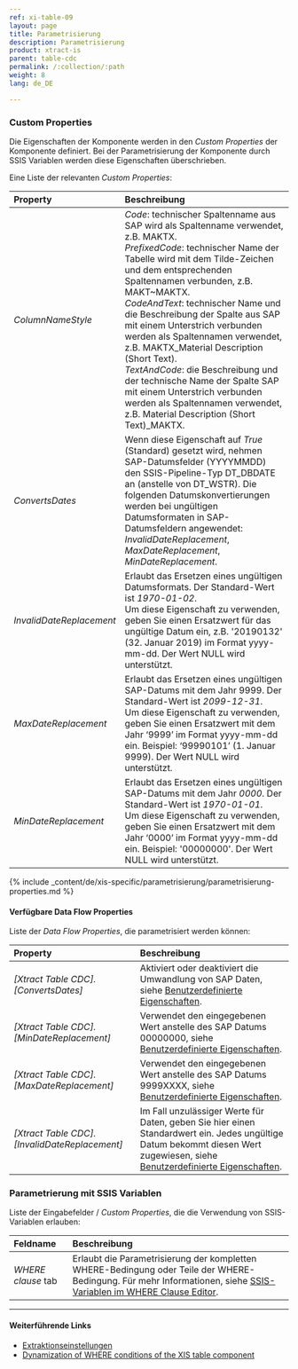 ```yaml
---
ref: xi-table-09
layout: page
title: Parametrisierung
description: Parametrisierung
product: xtract-is
parent: table-cdc
permalink: /:collection/:path
weight: 8
lang: de_DE

---
```

### Custom Properties
Die Eigenschaften der Komponente werden in den *Custom Properties* der Komponente definiert.
Bei der Parametrisierung der Komponente durch SSIS Variablen werden diese Eigenschaften überschrieben.

Eine Liste der relevanten *Custom Properties*:

|Property|Beschreibung|
|:----|:----|
| *ColumnNameStyle* | *Code*: technischer Spaltenname aus SAP wird als Spaltenname verwendet, z.B. MAKTX. <br>*PrefixedCode*: technischer Name der Tabelle wird mit dem Tilde-Zeichen und dem entsprechenden Spaltennamen verbunden, z.B. MAKT~MAKTX. <br>*CodeAndText*: technischer Name und die Beschreibung der Spalte aus SAP mit einem Unterstrich verbunden werden als Spaltennamen verwendet, z.B. MAKTX_Material Description (Short Text). <br>*TextAndCode*: die Beschreibung und der technische Name der Spalte SAP mit einem Unterstrich verbunden werden als Spaltennamen verwendet, z.B. Material Description (Short Text)_MAKTX. |
| *ConvertsDates* | Wenn diese Eigenschaft auf *True* (Standard) gesetzt wird, nehmen SAP-Datumsfelder (YYYYMMDD) den SSIS-Pipeline-Typ DT_DBDATE an (anstelle von DT_WSTR). Die folgenden Datumskonvertierungen werden bei ungültigen Datumsformaten in SAP-Datumsfeldern angewendet:<br>*InvalidDateReplacement*, *MaxDateReplacement*, *MinDateReplacement*. |
| *InvalidDateReplacement* | Erlaubt das Ersetzen eines ungültigen Datumsformats. Der Standard-Wert ist *1970-01-02*. <br>Um diese Eigenschaft zu verwenden, geben Sie einen Ersatzwert für das ungültige Datum ein, z.B. '20190132' (32. Januar  2019) im Format yyyy-mm-dd. Der Wert NULL wird unterstützt.|
| *MaxDateReplacement* | Erlaubt das Ersetzen eines ungültigen SAP-Datums mit dem Jahr 9999. Der Standard-Wert ist *2099-12-31*. <br>Um diese Eigenschaft zu verwenden, geben Sie einen Ersatzwert mit dem Jahr ‘9999’ im Format yyyy-mm-dd ein. Beispiel: ‘99990101’ (1. Januar 9999). Der Wert NULL wird unterstützt.|
| *MinDateReplacement* | Erlaubt das Ersetzen eines ungültigen SAP-Datums mit dem Jahr *0000*. Der Standard-Wert ist *1970-01-01*. <br>Um diese Eigenschaft zu verwenden, geben Sie einen Ersatzwert mit dem Jahr ‘0000’ im Format yyyy-mm-dd ein. Beispiel: '00000000'. Der Wert NULL wird unterstützt.|



{% include _content/de/xis-specific/parametrisierung/parametrisierung-properties.md  %}

#### Verfügbare Data Flow Properties
Liste der *Data Flow Properties*, die parametrisiert werden können:

|Property|Beschreibung|
|:----|:----|
| *[Xtract Table CDC].[ConvertsDates]*|Aktiviert oder deaktiviert die Umwandlung von SAP Daten, siehe [Benutzerdefinierte Eigenschaften](#custom-properties). |
| *[Xtract Table CDC].[MinDateReplacement]*|Verwendet den eingegebenen Wert anstelle des SAP Datums 00000000, siehe [Benutzerdefinierte Eigenschaften](#custom-properties).|
| *[Xtract Table CDC].[MaxDateReplacement]*|Verwendet den eingegebenen Wert anstelle des SAP Datums 9999XXXX, siehe [Benutzerdefinierte Eigenschaften](#custom-properties).|
| *[Xtract Table CDC].[InvalidDateReplacement]*|Im Fall unzulässiger Werte für Daten, geben Sie hier einen Standardwert ein. Jedes ungültige Datum bekommt diesen Wert zugewiesen, siehe [Benutzerdefinierte Eigenschaften](#custom-properties).|

### Parametrierung mit SSIS Variablen

Liste der Eingabefelder / *Custom Properties*, die die Verwendung von SSIS-Variablen erlauben:

|Feldname|Beschreibung|
|:----|:----|
| *WHERE clause* tab| Erlaubt die Parametrisierung der kompletten WHERE-Bedingung oder Teile der WHERE-Bedingung. Für mehr Informationen, siehe [SSIS-Variablen im WHERE Clause Editor](where-clause#ssis-variablen-im-where-clause-editor).|

****
#### Weiterführende Links
- [Extraktionseinstellungen](./extraction-settings) <br>
- [Dynamization of WHERE conditions of the XIS table component](https://kb.theobald-software.com/tables/xtract-is-Dynamization-of-WHERE-conditions-of-the-XIS-table-components)
